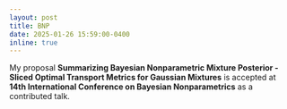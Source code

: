 ```yaml
---
layout: post
title: BNP
date: 2025-01-26 15:59:00-0400
inline: true
---
```


My proposal **Summarizing Bayesian Nonparametric Mixture Posterior - Sliced Optimal Transport Metrics for Gaussian Mixtures** is accepted at **14th International Conference on Bayesian Nonparametrics** as a contributed talk. 